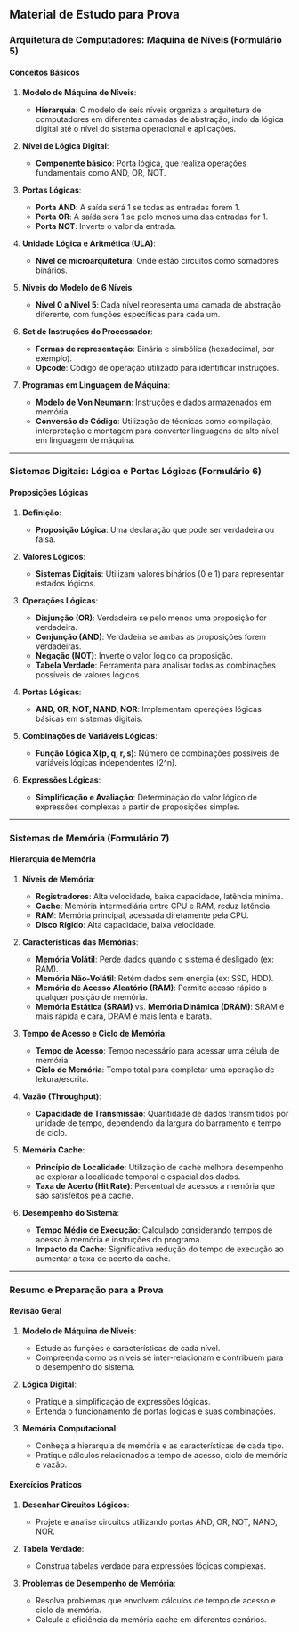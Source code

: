 ## Material de Estudo para Prova

### Arquitetura de Computadores: Máquina de Níveis (Formulário 5)

#### Conceitos Básicos
1. **Modelo de Máquina de Níveis**:
   - **Hierarquia**: O modelo de seis níveis organiza a arquitetura de computadores em diferentes camadas de abstração, indo da lógica digital até o nível do sistema operacional e aplicações.

2. **Nível de Lógica Digital**:
   - **Componente básico**: Porta lógica, que realiza operações fundamentais como AND, OR, NOT.

3. **Portas Lógicas**:
   - **Porta AND**: A saída será 1 se todas as entradas forem 1.
   - **Porta OR**: A saída será 1 se pelo menos uma das entradas for 1.
   - **Porta NOT**: Inverte o valor da entrada.

4. **Unidade Lógica e Aritmética (ULA)**:
   - **Nível de microarquitetura**: Onde estão circuitos como somadores binários.
   
5. **Níveis do Modelo de 6 Níveis**:
   - **Nível 0 a Nível 5**: Cada nível representa uma camada de abstração diferente, com funções específicas para cada um.

6. **Set de Instruções do Processador**:
   - **Formas de representação**: Binária e simbólica (hexadecimal, por exemplo).
   - **Opcode**: Código de operação utilizado para identificar instruções.

7. **Programas em Linguagem de Máquina**:
   - **Modelo de Von Neumann**: Instruções e dados armazenados em memória.
   - **Conversão de Código**: Utilização de técnicas como compilação, interpretação e montagem para converter linguagens de alto nível em linguagem de máquina.

---

### Sistemas Digitais: Lógica e Portas Lógicas (Formulário 6)

#### Proposições Lógicas
1. **Definição**:
   - **Proposição Lógica**: Uma declaração que pode ser verdadeira ou falsa.

2. **Valores Lógicos**:
   - **Sistemas Digitais**: Utilizam valores binários (0 e 1) para representar estados lógicos.

3. **Operações Lógicas**:
   - **Disjunção (OR)**: Verdadeira se pelo menos uma proposição for verdadeira.
   - **Conjunção (AND)**: Verdadeira se ambas as proposições forem verdadeiras.
   - **Negação (NOT)**: Inverte o valor lógico da proposição.
   - **Tabela Verdade**: Ferramenta para analisar todas as combinações possíveis de valores lógicos.

4. **Portas Lógicas**:
   - **AND, OR, NOT, NAND, NOR**: Implementam operações lógicas básicas em sistemas digitais.

5. **Combinações de Variáveis Lógicas**:
   - **Função Lógica X(p, q, r, s)**: Número de combinações possíveis de variáveis lógicas independentes (2^n).

6. **Expressões Lógicas**:
   - **Simplificação e Avaliação**: Determinação do valor lógico de expressões complexas a partir de proposições simples.

---

### Sistemas de Memória (Formulário 7)

#### Hierarquia de Memória
1. **Níveis de Memória**:
   - **Registradores**: Alta velocidade, baixa capacidade, latência mínima.
   - **Cache**: Memória intermediária entre CPU e RAM, reduz latência.
   - **RAM**: Memória principal, acessada diretamente pela CPU.
   - **Disco Rígido**: Alta capacidade, baixa velocidade.

2. **Características das Memórias**:
   - **Memória Volátil**: Perde dados quando o sistema é desligado (ex: RAM).
   - **Memória Não-Volátil**: Retém dados sem energia (ex: SSD, HDD).
   - **Memória de Acesso Aleatório (RAM)**: Permite acesso rápido a qualquer posição de memória.
   - **Memória Estática (SRAM)** vs. **Memória Dinâmica (DRAM)**: SRAM é mais rápida e cara, DRAM é mais lenta e barata.

3. **Tempo de Acesso e Ciclo de Memória**:
   - **Tempo de Acesso**: Tempo necessário para acessar uma célula de memória.
   - **Ciclo de Memória**: Tempo total para completar uma operação de leitura/escrita.

4. **Vazão (Throughput)**:
   - **Capacidade de Transmissão**: Quantidade de dados transmitidos por unidade de tempo, dependendo da largura do barramento e tempo de ciclo.

5. **Memória Cache**:
   - **Princípio de Localidade**: Utilização de cache melhora desempenho ao explorar a localidade temporal e espacial dos dados.
   - **Taxa de Acerto (Hit Rate)**: Percentual de acessos à memória que são satisfeitos pela cache.

6. **Desempenho do Sistema**:
   - **Tempo Médio de Execução**: Calculado considerando tempos de acesso à memória e instruções do programa.
   - **Impacto da Cache**: Significativa redução do tempo de execução ao aumentar a taxa de acerto da cache.

---

### Resumo e Preparação para a Prova

#### Revisão Geral
1. **Modelo de Máquina de Níveis**:
   - Estude as funções e características de cada nível.
   - Compreenda como os níveis se inter-relacionam e contribuem para o desempenho do sistema.

2. **Lógica Digital**:
   - Pratique a simplificação de expressões lógicas.
   - Entenda o funcionamento de portas lógicas e suas combinações.

3. **Memória Computacional**:
   - Conheça a hierarquia de memória e as características de cada tipo.
   - Pratique cálculos relacionados a tempo de acesso, ciclo de memória e vazão.

#### Exercícios Práticos
1. **Desenhar Circuitos Lógicos**:
   - Projete e analise circuitos utilizando portas AND, OR, NOT, NAND, NOR.
   
2. **Tabela Verdade**:
   - Construa tabelas verdade para expressões lógicas complexas.

3. **Problemas de Desempenho de Memória**:
   - Resolva problemas que envolvem cálculos de tempo de acesso e ciclo de memória.
   - Calcule a eficiência da memória cache em diferentes cenários.
